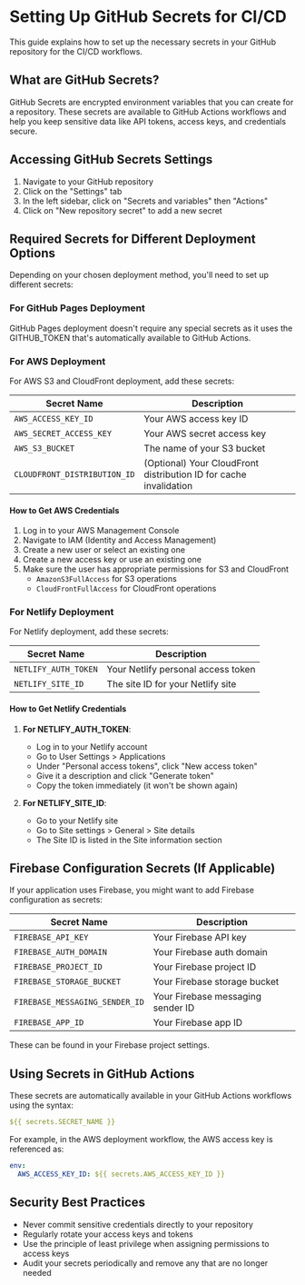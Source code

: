 # Setting Up GitHub Secrets for CI/CD

This guide explains how to set up the necessary secrets in your GitHub repository for the CI/CD workflows.

## What are GitHub Secrets?

GitHub Secrets are encrypted environment variables that you can create for a repository. These secrets are available to GitHub Actions workflows and help you keep sensitive data like API tokens, access keys, and credentials secure.

## Accessing GitHub Secrets Settings

1. Navigate to your GitHub repository
2. Click on the "Settings" tab
3. In the left sidebar, click on "Secrets and variables" then "Actions"
4. Click on "New repository secret" to add a new secret

## Required Secrets for Different Deployment Options

Depending on your chosen deployment method, you'll need to set up different secrets:

### For GitHub Pages Deployment

GitHub Pages deployment doesn't require any special secrets as it uses the GITHUB_TOKEN that's automatically available to GitHub Actions.

### For AWS Deployment

For AWS S3 and CloudFront deployment, add these secrets:

| Secret Name | Description |
|-------------|-------------|
| `AWS_ACCESS_KEY_ID` | Your AWS access key ID |
| `AWS_SECRET_ACCESS_KEY` | Your AWS secret access key |
| `AWS_S3_BUCKET` | The name of your S3 bucket |
| `CLOUDFRONT_DISTRIBUTION_ID` | (Optional) Your CloudFront distribution ID for cache invalidation |

#### How to Get AWS Credentials

1. Log in to your AWS Management Console
2. Navigate to IAM (Identity and Access Management)
3. Create a new user or select an existing one
4. Create a new access key or use an existing one
5. Make sure the user has appropriate permissions for S3 and CloudFront
   - `AmazonS3FullAccess` for S3 operations
   - `CloudFrontFullAccess` for CloudFront operations

### For Netlify Deployment

For Netlify deployment, add these secrets:

| Secret Name | Description |
|-------------|-------------|
| `NETLIFY_AUTH_TOKEN` | Your Netlify personal access token |
| `NETLIFY_SITE_ID` | The site ID for your Netlify site |

#### How to Get Netlify Credentials

1. **For NETLIFY_AUTH_TOKEN**:
   - Log in to your Netlify account
   - Go to User Settings > Applications
   - Under "Personal access tokens", click "New access token"
   - Give it a description and click "Generate token"
   - Copy the token immediately (it won't be shown again)

2. **For NETLIFY_SITE_ID**:
   - Go to your Netlify site
   - Go to Site settings > General > Site details
   - The Site ID is listed in the Site information section

## Firebase Configuration Secrets (If Applicable)

If your application uses Firebase, you might want to add Firebase configuration as secrets:

| Secret Name | Description |
|-------------|-------------|
| `FIREBASE_API_KEY` | Your Firebase API key |
| `FIREBASE_AUTH_DOMAIN` | Your Firebase auth domain |
| `FIREBASE_PROJECT_ID` | Your Firebase project ID |
| `FIREBASE_STORAGE_BUCKET` | Your Firebase storage bucket |
| `FIREBASE_MESSAGING_SENDER_ID` | Your Firebase messaging sender ID |
| `FIREBASE_APP_ID` | Your Firebase app ID |

These can be found in your Firebase project settings.

## Using Secrets in GitHub Actions

These secrets are automatically available in your GitHub Actions workflows using the syntax:

```yaml
${{ secrets.SECRET_NAME }}
```

For example, in the AWS deployment workflow, the AWS access key is referenced as:

```yaml
env:
  AWS_ACCESS_KEY_ID: ${{ secrets.AWS_ACCESS_KEY_ID }}
```

## Security Best Practices

- Never commit sensitive credentials directly to your repository
- Regularly rotate your access keys and tokens
- Use the principle of least privilege when assigning permissions to access keys
- Audit your secrets periodically and remove any that are no longer needed